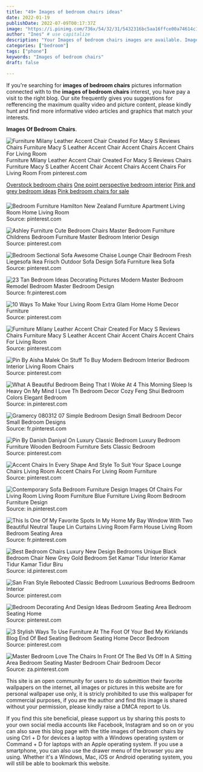 ```yaml
---
title: "49+ Images of bedroom chairs ideas"
date: 2022-01-19
publishDate: 2022-07-09T00:17:37Z
image: "https://i.pinimg.com/736x/54/32/31/5432316bc5aa16ffce00a74614c1d802--master-bedroom-chairs-bedroom-seating.jpg"
author: "Ines" # use capitalize
description: "Your Images of bedroom chairs images are available. Images of bedroom chairs are a topic that is being searched for and liked by netizens now. You can Get the Images of bedroom chairs files here. Get all royalty-free photos and vectors."
categories: ["bedroom"]
tags: ["phone"]
keywords: "Images of bedroom chairs"
draft: false

---
```


If you're searching for **images of bedroom chairs** pictures information connected with to the **images of bedroom chairs** interest, you have pay a visit to the right  blog.  Our site frequently  gives you  suggestions  for refferencing  the maximum  quality video and picture  content, please kindly hunt and find more informative video articles and graphics  that match your interests.

**Images Of Bedroom Chairs**. 

![Furniture Milany Leather Accent Chair Created For Macy S Reviews Chairs Furniture Macy S Leather Accent Chair Accent Chairs Accent Chairs For Living Room](https://i.pinimg.com/564x/0d/5a/2d/0d5a2d204020ec8316acc8454a4c50ac.jpg "Furniture Milany Leather Accent Chair Created For Macy S Reviews Chairs Furniture Macy S Leather Accent Chair Accent Chairs Accent Chairs For Living Room")
Furniture Milany Leather Accent Chair Created For Macy S Reviews Chairs Furniture Macy S Leather Accent Chair Accent Chairs Accent Chairs For Living Room From pinterest.com

[Overstock bedroom chairs](/overstock-bedroom-chairs/)
[One point perspective bedroom interior](/one-point-perspective-bedroom-interior/)
[Pink and grey bedroom ideas](/pink-and-grey-bedroom-ideas/)
[Pink bedroom chairs for sale](/pink-bedroom-chairs-for-sale/)



### 

 


![Bedroom Furniture Hamilton New Zealand Furniture Apartment Living Room Home Living Room](https://i.pinimg.com/originals/02/6f/68/026f68e39415f78a096e2be286c21ef1.jpg "Bedroom Furniture Hamilton New Zealand Furniture Apartment Living Room Home Living Room")
Source: pinterest.com

 

![Ashley Furniture Cute Bedroom Chairs Master Bedroom Furniture Childrens Bedroom Furniture Master Bedroom Interior Design](https://i.pinimg.com/originals/1b/17/88/1b1788ba0ca95b3066d5351c6272df4d.jpg "Ashley Furniture Cute Bedroom Chairs Master Bedroom Furniture Childrens Bedroom Furniture Master Bedroom Interior Design")
Source: pinterest.com

 

![Bedroom Sectional Sofa Awesome Chaise Lounge Chair Bedroom Fresh Liegesofa Ikea Frisch Outdoor Sofa Design Sofa Furniture Ikea Sofa](https://i.pinimg.com/originals/3b/76/6a/3b766a1efb819fe203a6d771fec6b16a.jpg "Bedroom Sectional Sofa Awesome Chaise Lounge Chair Bedroom Fresh Liegesofa Ikea Frisch Outdoor Sofa Design Sofa Furniture Ikea Sofa")
Source: pinterest.com

 

![23 Tan Bedroom Ideas Decorating Pictures Modern Master Bedroom Remodel Bedroom Master Bedroom Design](https://i.pinimg.com/originals/7b/04/2e/7b042ed37be4d655ae0185519a33729a.jpg "23 Tan Bedroom Ideas Decorating Pictures Modern Master Bedroom Remodel Bedroom Master Bedroom Design")
Source: fr.pinterest.com

 

![10 Ways To Make Your Living Room Extra Glam Home Home Decor Furniture](https://i.pinimg.com/736x/9c/96/b1/9c96b16d72707aa56f483399743430ed--master-bedroom-chairs-reading-areas.jpg "10 Ways To Make Your Living Room Extra Glam Home Home Decor Furniture")
Source: pinterest.com

 

![Furniture Milany Leather Accent Chair Created For Macy S Reviews Chairs Furniture Macy S Leather Accent Chair Accent Chairs Accent Chairs For Living Room](https://i.pinimg.com/564x/0d/5a/2d/0d5a2d204020ec8316acc8454a4c50ac.jpg "Furniture Milany Leather Accent Chair Created For Macy S Reviews Chairs Furniture Macy S Leather Accent Chair Accent Chairs Accent Chairs For Living Room")
Source: pinterest.com

 

![Pin By Aisha Malek On Stuff To Buy Modern Bedroom Interior Bedroom Interior Living Room Chairs](https://i.pinimg.com/originals/11/7e/38/117e38c48fabfe5ef0709be8467e53b2.jpg "Pin By Aisha Malek On Stuff To Buy Modern Bedroom Interior Bedroom Interior Living Room Chairs")
Source: pinterest.com

 

![What A Beautiful Bedroom Being That I Woke At 4 This Morning Sleep Is Heavy On My Mind I Love Th Bedroom Decor Cozy Feng Shui Bedroom Colors Elegant Bedroom](https://i.pinimg.com/originals/09/62/d3/0962d36383f6e8549eb0eb3ea2cae026.jpg "What A Beautiful Bedroom Being That I Woke At 4 This Morning Sleep Is Heavy On My Mind I Love Th Bedroom Decor Cozy Feng Shui Bedroom Colors Elegant Bedroom")
Source: in.pinterest.com

 

![Gramercy 080312 07 Simple Bedroom Design Small Bedroom Decor Small Bedroom Designs](https://i.pinimg.com/originals/56/16/8a/56168a1368a33fa0d5961cd62f509c73.jpg "Gramercy 080312 07 Simple Bedroom Design Small Bedroom Decor Small Bedroom Designs")
Source: fr.pinterest.com

 

![Pin By Danish Daniyal On Luxury Classic Bedroom Luxury Bedroom Furniture Wooden Bedroom Furniture Sets Classic Bedroom](https://i.pinimg.com/originals/16/f3/de/16f3de7683242787aa8cf765f8b0e456.jpg "Pin By Danish Daniyal On Luxury Classic Bedroom Luxury Bedroom Furniture Wooden Bedroom Furniture Sets Classic Bedroom")
Source: pinterest.com

 

![Accent Chairs In Every Shape And Style To Suit Your Space Lounge Chairs Living Room Accent Chairs For Living Room Furniture](https://i.pinimg.com/736x/5a/4d/7e/5a4d7e39e9be09dffd95d0e641414a79.jpg "Accent Chairs In Every Shape And Style To Suit Your Space Lounge Chairs Living Room Accent Chairs For Living Room Furniture")
Source: pinterest.com

 

![Contemporary Sofa Bedroom Furniture Design Images Of Chairs For Living Room Living Room Furniture Blue Furniture Living Room Bedroom Furniture Design](https://i.pinimg.com/736x/c4/c1/15/c4c11534340f9d374e56c8d5665d1add.jpg "Contemporary Sofa Bedroom Furniture Design Images Of Chairs For Living Room Living Room Furniture Blue Furniture Living Room Bedroom Furniture Design")
Source: in.pinterest.com

 

![This Is One Of My Favorite Spots In My Home My Bay Window With Two Beautiful Neutral Taupe Lin Curtains Living Room Farm House Living Room Bedroom Seating Area](https://i.pinimg.com/originals/1e/e4/27/1ee427a293c3055dec8b411b91aba186.jpg "This Is One Of My Favorite Spots In My Home My Bay Window With Two Beautiful Neutral Taupe Lin Curtains Living Room Farm House Living Room Bedroom Seating Area")
Source: fr.pinterest.com

 

![Best Bedroom Chairs Luxury New Design Bedrooms Unique Black Bedroom Chair New Grey Gold Bedroom Set Kamar Tidur Interior Kamar Tidur Kamar Tidur Biru](https://i.pinimg.com/736x/2e/49/f3/2e49f3e02df8c4bcb1b0e631f759466f.jpg "Best Bedroom Chairs Luxury New Design Bedrooms Unique Black Bedroom Chair New Grey Gold Bedroom Set Kamar Tidur Interior Kamar Tidur Kamar Tidur Biru")
Source: id.pinterest.com

 

![San Fran Style Rebooted Classic Bedroom Luxurious Bedrooms Bedroom Interior](https://i.pinimg.com/736x/ee/6b/9e/ee6b9ea27ebf51ecc24a5fd3c9d7e71a--purple-master-bedroom-luxury-master-bedroom.jpg "San Fran Style Rebooted Classic Bedroom Luxurious Bedrooms Bedroom Interior")
Source: pinterest.com

 

![Bedroom Decorating And Design Ideas Bedroom Seating Area Bedroom Seating Home](https://i.pinimg.com/564x/a8/c8/9d/a8c89daf804455993f107ddc0097c07f--master-bedroom-furniture-ideas-master-bedrooms.jpg "Bedroom Decorating And Design Ideas Bedroom Seating Area Bedroom Seating Home")
Source: pinterest.com

 

![3 Stylish Ways To Use Furniture At The Foot Of Your Bed My Kirklands Blog End Of Bed Seating Bedroom Seating Home Decor Bedroom](https://i.pinimg.com/originals/3c/31/d7/3c31d7960a81629dd54d9de47b4af8e6.jpg "3 Stylish Ways To Use Furniture At The Foot Of Your Bed My Kirklands Blog End Of Bed Seating Bedroom Seating Home Decor Bedroom")
Source: pinterest.com

 

![Master Bedroom Love The Chairs In Front Of The Bed Vs Off In A Sitting Area Bedroom Seating Master Bedroom Chair Bedroom Decor](https://i.pinimg.com/736x/54/32/31/5432316bc5aa16ffce00a74614c1d802--master-bedroom-chairs-bedroom-seating.jpg "Master Bedroom Love The Chairs In Front Of The Bed Vs Off In A Sitting Area Bedroom Seating Master Bedroom Chair Bedroom Decor")
Source: za.pinterest.com

 

This site is an open community for users to do submittion their favorite wallpapers on the internet, all images or pictures in this website are for personal wallpaper use only, it is stricly prohibited to use this wallpaper for commercial purposes, if you are the author and find this image is shared without your permission, please kindly raise a DMCA report to Us.

If you find this site beneficial, please support us by sharing this posts to your own social media accounts like Facebook, Instagram and so on or you can also save this blog page with the title images of bedroom chairs by using Ctrl + D for devices a laptop with a Windows operating system or Command + D for laptops with an Apple operating system. If you use a smartphone, you can also use the drawer menu of the browser you are using. Whether it's a Windows, Mac, iOS or Android operating system, you will still be able to bookmark this website.
